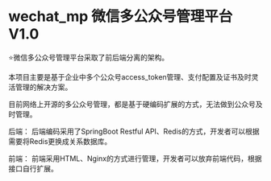# wechat_mp 微信多公众号管理平台V1.0

⭐微信多公众号管理平台采取了前后端分离的架构。

本项目主要是基于企业中多个公众号access_token管理、支付配置及证书及时灵活管理的解决方案。

目前网络上开源的多公众号管理，都是基于硬编码扩展的方式，无法做到公众号及时管理。

后端：
后端编码采用了SpringBoot Restful API、Redis的方式，开发者可以根据需要将Redis更换成关系数据库。

前端：
前端采用HTML、Nginx的方式进行管理，开发者可以放弃前端代码，根据接口自行扩展。


